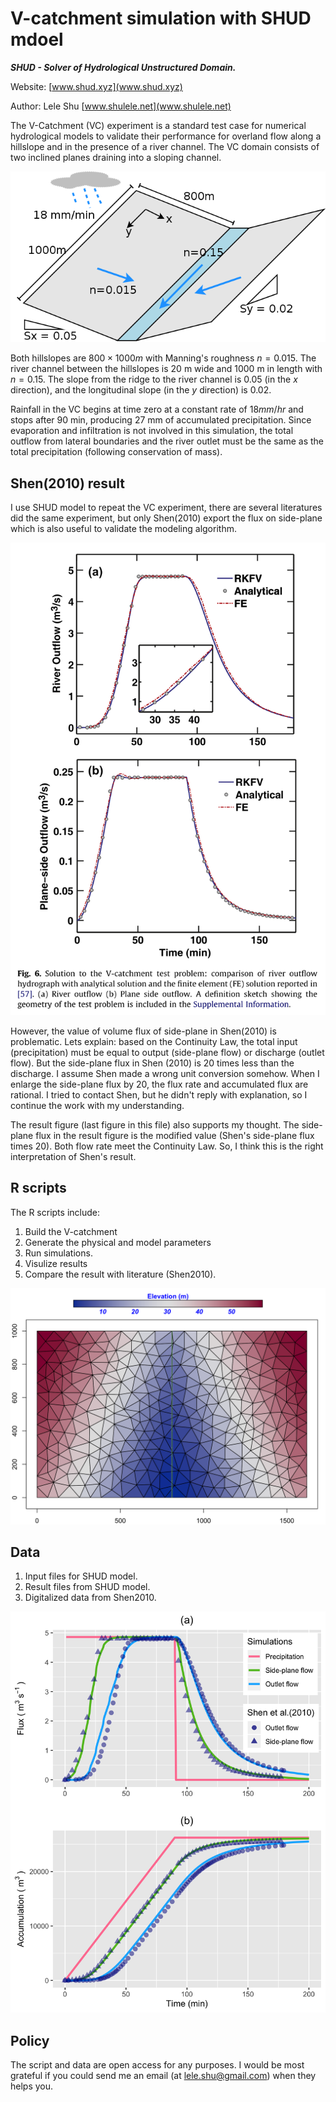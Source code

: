 # V-catchment simulation with SHUD mdoel

***SHUD - Solver of Hydrological Unstructured Domain.*** 

Website: [www.shud.xyz](www.shud.xyz)

Author: Lele Shu [www.shulele.net](www.shulele.net)



The V-Catchment (VC) experiment is a standard test case for numerical hydrological models to validate their performance for overland flow along a hillslope and in the presence of a river channel.
The VC domain consists of two inclined planes draining into a sloping channel. 

![vcat](Ref/Vcat.png)

Both hillslopes are $800 \times 1000 m$ with Manning's roughness $n=0.015$.  The river channel between the hillslopes is $20$ m wide and $1000$ m in length with $n=0.15$. The slope from the ridge to the river channel is 0.05 (in the $x$ direction), and the longitudinal slope (in the $y​$ direction) is 0.02.

Rainfall in the VC begins at time zero at a constant rate of $18 mm/hr$ and stops after 90 min, producing $27$ mm of accumulated precipitation. Since evaporation and infiltration is not involved in this simulation, the total outflow from lateral boundaries and the river outlet must be the same as the total precipitation (following conservation of mass).  



## Shen(2010) result

I use SHUD model to repeat the VC experiment, there are several literatures did the same experiment, but only Shen(2010) export the flux on side-plane which is also useful to validate the modeling algorithm. 

![Shen2010](Ref/Shen2010.png)

However, the value of volume flux of side-plane in Shen(2010) is problematic. Lets explain: based on the Continuity Law, the total input (precipitation) must be equal to output (side-plane flow) or discharge (outlet flow). But the side-plane flux in Shen (2010) is 20 times less than the discharge. I assume Shen made a wrong unit conversion somehow. When I enlarge the side-plane flux by 20, the flux rate and accumulated flux are rational. I tried to contact Shen, but he didn't reply with explanation, so I continue the work with my understanding.

The result figure (last figure in this file) also supports my thought. The side-plane flux in the result figure is the modified value (Shen's side-plane flux times 20). Both flow rate meet the Continuity Law. So, I think this is the right interpretation of Shen's result.



## R scripts

The R scripts include:

1. Build the V-catchment
2. Generate the physical and model parameters
3. Run simulations.
4. Visulize results
5. Compare the result with literature (Shen2010).

![shuddomain](Figure/vc_mesh.png)

## Data

1. Input files for SHUD model.
2. Result files from SHUD model.
3. Digitalized data from Shen2010.

![vcat_vs_vs](Figure/vcat_vs_vs.png)

## Policy

The script and data are open access for any purposes. I would be most grateful if you could send me an email (at lele.shu@gmail.com) when they helps you.

